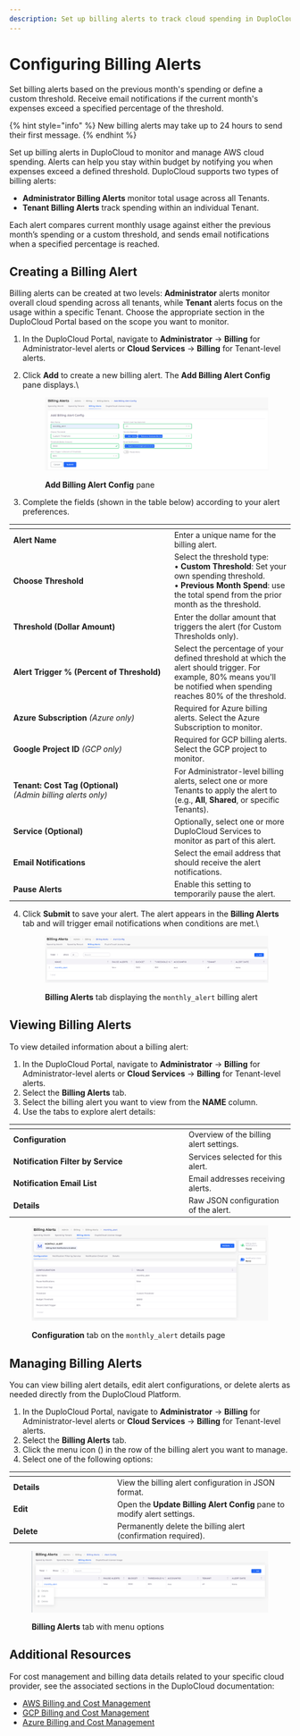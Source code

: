 ```yaml
---
description: Set up billing alerts to track cloud spending in DuploCloud
---
```


# Configuring Billing Alerts

Set billing alerts based on the previous month's spending or define a custom threshold. Receive email notifications if the current month's expenses exceed a specified percentage of the threshold.

{% hint style="info" %}
New billing alerts may take up to 24 hours to send their first message.
{% endhint %}

Set up billing alerts in DuploCloud to monitor and manage AWS cloud spending. Alerts can help you stay within budget by notifying you when expenses exceed a defined threshold. DuploCloud supports two types of billing alerts:

* **Administrator Billing Alerts** monitor total usage across all Tenants.
* **Tenant Billing Alerts** track spending within an individual Tenant.

Each alert compares current monthly usage against either the previous month’s spending or a custom threshold, and sends email notifications when a specified percentage is reached.

## Creating a Billing Alert

Billing alerts can be created at two levels: **Administrator** alerts monitor overall cloud spending across all tenants, while **Tenant** alerts focus on the usage within a specific Tenant. Choose the appropriate section in the DuploCloud Portal based on the scope you want to monitor.

1. In the DuploCloud Portal, navigate to **Administrator** → **Billing** for Administrator-level alerts or **Cloud Services** → **Billing** for Tenant-level alerts.
2.  Click **Add** to create a new billing alert. The **Add Billing Alert Config** pane displays.\


    <div align="left"><figure><img src="../.gitbook/assets/Screenshot (552).png" alt=""><figcaption><p><strong>Add Billing Alert Config</strong> pane</p></figcaption></figure></div>
3. Complete the fields (shown in the table below) according to your alert preferences.

<table data-header-hidden><thead><tr><th width="274.4444580078125"></th><th></th></tr></thead><tbody><tr><td><strong>Alert Name</strong></td><td>Enter a unique name for the billing alert.</td></tr><tr><td><strong>Choose Threshold</strong></td><td>Select the threshold type:<br>• <strong>Custom Threshold</strong>: Set your own spending threshold. <br>• <strong>Previous Month Spend</strong>: use the total spend from the prior month as the threshold.</td></tr><tr><td><strong>Threshold (Dollar Amount)</strong></td><td>Enter the dollar amount that triggers the alert (for Custom Thresholds only).</td></tr><tr><td><strong>Alert Trigger % (Percent of Threshold)</strong></td><td>Select the percentage of your defined threshold at which the alert should trigger. For example, 80% means you'll be notified when spending reaches 80% of the threshold.</td></tr><tr><td><strong>Azure Subscription</strong> <em>(Azure only)</em></td><td>Required for Azure billing alerts. Select the Azure Subscription to monitor.</td></tr><tr><td><strong>Google Project ID</strong> <em>(GCP only)</em></td><td>Required for GCP billing alerts. Select the GCP project to monitor.</td></tr><tr><td><strong>Tenant: Cost Tag (Optional)</strong><br><em>(Admin billing alerts only)</em></td><td>For Administrator-level billing alerts, select one or more Tenants to apply the alert to (e.g., <strong>All</strong>, <strong>Shared</strong>, or specific Tenants).</td></tr><tr><td><strong>Service (Optional)</strong></td><td>Optionally, select one or more DuploCloud Services to monitor as part of this alert.</td></tr><tr><td><strong>Email Notifications</strong></td><td>Select the email address that should receive the alert notifications.</td></tr><tr><td><strong>Pause Alerts</strong></td><td>Enable this setting to temporarily pause the alert.</td></tr></tbody></table>

4.  Click **Submit** to save your alert. The alert appears in the **Billing Alerts** tab and will trigger email notifications when conditions are met.\


    <div align="left"><figure><img src="../.gitbook/assets/Screenshot (556).png" alt=""><figcaption><p><strong>Billing Alerts</strong> tab displaying the <code>monthly_alert</code> billing alert</p></figcaption></figure></div>

## Viewing Billing Alerts

To view detailed information about a billing alert:

1. In the DuploCloud Portal, navigate to **Administrator** → **Billing** for Administrator-level alerts or **Cloud Services** → **Billing** for Tenant-level alerts.
2. Select the **Billing Alerts** tab.
3. Select the billing alert you want to view from the **NAME** column.
4. Use the tabs to explore alert details:

<table data-header-hidden><thead><tr><th width="300.22216796875"></th><th></th></tr></thead><tbody><tr><td><strong>Configuration</strong></td><td>Overview of the billing alert settings.</td></tr><tr><td><strong>Notification Filter by Service</strong></td><td>Services selected for this alert.</td></tr><tr><td><strong>Notification Email List</strong></td><td>Email addresses receiving alerts.</td></tr><tr><td><strong>Details</strong></td><td>Raw JSON configuration of the alert.</td></tr></tbody></table>

<div align="left"><figure><img src="../.gitbook/assets/Screenshot (557).png" alt=""><figcaption><p><strong>Configuration</strong> tab on the <code>monthly_alert</code> details page</p></figcaption></figure></div>

## Managing Billing Alerts

You can view billing alert details, edit alert configurations, or delete alerts as needed directly from the DuploCloud Platform.

1. In the DuploCloud Portal, navigate to **Administrator** → **Billing** for Administrator-level alerts or **Cloud Services** → **Billing** for Tenant-level alerts.
2. Select the **Billing Alerts** tab.
3. Click the menu icon (<img src="../.gitbook/assets/menu icon (15).avif" alt="" data-size="line">) in the row of the billing alert you want to manage.
4. Select one of the following options:

<table data-header-hidden><thead><tr><th width="172.22216796875"></th><th></th></tr></thead><tbody><tr><td><strong>Details</strong></td><td>View the billing alert configuration in JSON format.</td></tr><tr><td><strong>Edit</strong></td><td>Open the <strong>Update Billing Alert Config</strong> pane to modify alert settings.</td></tr><tr><td><strong>Delete</strong></td><td>Permanently delete the billing alert (confirmation required).</td></tr></tbody></table>

<div align="left"><figure><img src="../.gitbook/assets/Screenshot (553).png" alt=""><figcaption><p><strong>Billing Alerts</strong> tab with menu options</p></figcaption></figure></div>

## Additional Resources

For cost management and billing data details related to your specific cloud provider, see the associated sections in the DuploCloud documentation:

* [AWS Billing and Cost Management](../overview/use-cases/cost-management/)
* [GCP Billing and Cost Management](../overview-1/use-cases/cost-management/)
* [Azure Billing and Cost Management](../overview-2/use-cases/billing-and-cost-management/)
